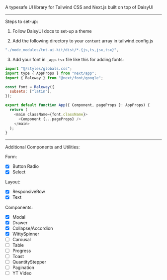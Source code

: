 A typesafe UI library for Tailwind CSS and Next.js built on top of DaisyUI

---
Steps to set-up:

1. Follow DaisyUI docs to set-up a theme

2. Add the following directory to your `content` array in tailwind.config.js

```js
"./node_modules/tnt-ui-kit/dist/*.{js,ts,jsx,tsx}",
```

3. Add your font in `_app.tsx` file like this for adding fonts:

```js
import "@/styles/globals.css";
import type { AppProps } from "next/app";
import { Raleway } from "@next/font/google";

const font = Raleway({
  subsets: ["latin"],
});

export default function App({ Component, pageProps }: AppProps) {
  return (
    <main className={font.className}>
      <Component {...pageProps} />
    </main>
  );
}
```

---

Additional Components and Utilities:

Form:

-[X] Button Radio
-[X] Select

Layout:

-[X] ResponsiveRow
-[X] Text

Components:

-[X] Modal
-[X] Drawer
-[X] Collapse/Accordion
-[X] WittySpinner
-[ ] Carousal
-[ ] Table
-[ ] Progress
-[ ] Toast
-[ ] QuantityStepper
-[ ] Pagination
-[ ] YT Video
